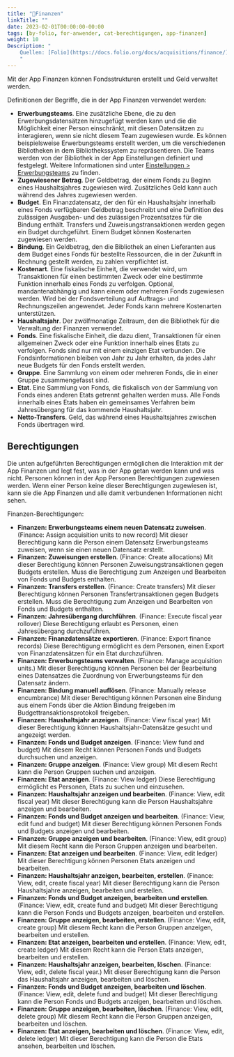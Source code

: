 ```yaml
---
title: "📱Finanzen"
linkTitle: ""
date: 2023-02-01T00:00:00-00:00
tags: [by-folio, for-anwender, cat-berechtigungen, app-finanzen]
weight: 10
Description: "
    Quellen: [Folio](https://docs.folio.org/docs/acquisitions/finance/) & [GBV](https://info.gbv.de/pages/viewpage.action?pageId=839188622)
    "
---
```


Mit der App Finanzen können Fondsstrukturen erstellt und Geld verwaltet werden.

Definitionen der Begriffe, die in der App Finanzen verwendet werden:

-   **Erwerbungsteams**. Eine zusätzliche Ebene, die zu den Erwerbungsdatensätzen hinzugefügt werden kann und die die Möglichkeit einer Person einschränkt, mit diesen Datensätzen zu interagieren, wenn sie nicht diesem Team zugewiesen wurde. Es können beispielsweise Erwerbungsteams erstellt werden, um die verschiedenen Bibliotheken in dem Bibliothekssystem zu repräsentieren. Die Teams werden von der Bibliothek in der App Einstellungen definiert und festgelegt. Weitere Informationen sind unter [Einstellungen > Erwerbungsteams](https://info.gbv.de/pages/viewpage.action?pageId=849379720) zu finden.
-   **Zugewiesener Betrag**. Der Geldbetrag, der einem Fonds zu Beginn eines Haushaltsjahres zugewiesen wird. Zusätzliches Geld kann auch während des Jahres zugewiesen werden.
-   **Budget**. Ein Finanzdatensatz, der den für ein Haushaltsjahr innerhalb eines Fonds verfügbaren Geldbetrag beschreibt und eine Definition des zulässigen Ausgaben- und des zulässigen Prozentsatzes für die Bindung enthält. Transfers und Zuweisungstransaktionen werden gegen ein Budget durchgeführt. Einem Budget können Kostenarten zugewiesen werden.
-   **Bindung**. Ein Geldbetrag, den die Bibliothek an einen Lieferanten aus dem Budget eines Fonds für bestellte Ressourcen, die in der Zukunft in Rechnung gestellt werden, zu zahlen verpflichtet ist.
-   **Kostenart**. Eine fiskalische Einheit, die verwendet wird, um Transaktionen für einen bestimmten Zweck oder eine bestimmte Funktion innerhalb eines Fonds zu verfolgen. Optional, mandantenabhängig und kann einem oder mehreren Fonds zugewiesen werden. Wird bei der Fondsverteilung auf Auftrags- und Rechnungszeilen angewendet. Jeder Fonds kann mehrere Kostenarten unterstützen.
-   **Haushaltsjahr**. Der zwölfmonatige Zeitraum, den die Bibliothek für die Verwaltung der Finanzen verwendet.
-   **Fonds**. Eine fiskalische Einheit, die dazu dient, Transaktionen für einen allgemeinen Zweck oder eine Funktion innerhalb eines Etats zu verfolgen. Fonds sind nur mit einem einzigen Etat verbunden. Die Fondsinformationen bleiben von Jahr zu Jahr erhalten, da jedes Jahr neue Budgets für den Fonds erstellt werden.
-   **Gruppe**. Eine Sammlung von einem oder mehreren Fonds, die in einer Gruppe zusammengefasst sind.
-   **Etat**. Eine Sammlung von Fonds, die fiskalisch von der Sammlung von Fonds eines anderen Etats getrennt gehalten werden muss. Alle Fonds innerhalb eines Etats haben ein gemeinsames Verfahren beim Jahresübergang für das kommende Haushaltsjahr.
-   **Netto-Transfers**. Geld, das während eines Haushaltsjahres zwischen Fonds übertragen wird.

## Berechtigungen

Die unten aufgeführten Berechtigungen ermöglichen die Interaktion mit der App Finanzen und legt fest, was in der App getan werden kann und was nicht. Personen können in der App Personen Berechtigungen zugewiesen werden. Wenn einer Person keine dieser Berechtigungen zugewiesen ist, kann sie die App Finanzen und alle damit verbundenen Informationen nicht sehen.

Finanzen-Berechtigungen:

-   **Finanzen: Erwerbungsteams einem neuen Datensatz zuweisen**. (Finance: Assign acquisition units to new record)
    Mit dieser Berechtigung kann die Person einem Datensatz Erwerbungsteams zuweisen, wenn sie einen neuen Datensatz erstellt.
-   **Finanzen: Zuweisungen erstellen**. (Finance: Create allocations)
    Mit dieser Berechtigung können Personen Zuweisungstransaktionen gegen Budgets erstellen. Muss die Berechtigung zum Anzeigen und Bearbeiten von Fonds und Budgets enthalten.
-   **Finanzen: Transfers erstellen**. (Finance: Create transfers)
    Mit dieser Berechtigung können Personen Transfertransaktionen gegen Budgets erstellen. Muss die Berechtigung zum Anzeigen und Bearbeiten von Fonds und Budgets enthalten.
-   **Finanzen: Jahresübergang durchführen**. (Finance: Execute fiscal year rollover)
    Diese Berechtigung erlaubt es Personen, einen Jahresübergang durchzuführen.
-   **Finanzen: Finanzdatensätze exportieren**. (Finance: Export finance records)
    Diese Berechtigung ermöglicht es dem Personen, einen Export von Finanzdatensätzen für ein Etat durchzuführen.
-   **Finanzen: Erwerbungsteams verwalten**. (Finance: Manage acquisition units.)
    Mit dieser Berechtigung können Personen bei der Bearbeitung eines Datensatzes die Zuordnung von Erwerbungsteams für den Datensatz ändern.
-   **Finanzen: Bindung manuell auflösen**. (Finance: Manually release encumbrance)
    Mit dieser Berechtigung können Personen eine Bindung aus einem Fonds über die Aktion Bindung freigeben im Budgettransaktionsprotokoll freigeben.
-   **Finanzen: Haushaltsjahr anzeigen**.  (Finance: View fiscal year)
    Mit dieser Berechtigung können Haushaltsjahr-Datensätze gesucht und angezeigt werden.
-   **Finanzen: Fonds und Budget anzeigen**. (Finance: View fund and budget)
    Mit diesem Recht können Personen Fonds und Budgets durchsuchen und anzeigen.
-   **Finanzen: Gruppe anzeigen**. (Finance: View group)
    Mit diesem Recht kann die Person Gruppen suchen und anzeigen.
-   **Finanzen: Etat anzeigen**. (Finance: View ledger)
    Diese Berechtigung ermöglicht es Personen, Etats zu suchen und einzusehen.
-   **Finanzen: Haushaltsjahr anzeigen und bearbeiten**. (Finance: View, edit fiscal year)
    Mit dieser Berechtigung kann die Person Haushaltsjahre anzeigen und bearbeiten.
-   **Finanzen: Fonds und Budget anzeigen und bearbeiten**. (Finance: View, edit fund and budget)
    Mit dieser Berechtigung können Personen Fonds und Budgets anzeigen und bearbeiten.
-   **Finanzen: Gruppe anzeigen und bearbeiten**. (Finance: View, edit group)
    Mit diesem Recht kann die Person Gruppen anzeigen und bearbeiten.
-   **Finanzen: Etat anzeigen und bearbeiten**. (Finance: View, edit ledger)
    Mit dieser Berechtigung können Personen Etats anzeigen und bearbeiten.
-   **Finanzen: Haushaltsjahr anzeigen, bearbeiten, erstellen**. (Finance: View, edit, create fiscal year)
    Mit dieser Berechtigung kann die Person Haushaltsjahre anzeigen, bearbeiten und erstellen.
-   **Finanzen: Fonds und Budget anzeigen, bearbeiten und erstellen**. (Finance: View, edit, create fund and budget)
    Mit dieser Berechtigung kann die Person Fonds und Budgets anzeigen, bearbeiten und erstellen.
-   **Finanzen: Gruppe anzeigen, bearbeiten, erstellen**. (Finance: View, edit, create group)
    Mit diesem Recht kann die Person Gruppen anzeigen, bearbeiten und erstellen.
-   **Finanzen: Etat anzeigen, bearbeiten und erstellen**. (Finance: View, edit, create ledger)
    Mit diesem Recht kann die Person Etats anzeigen, bearbeiten und erstellen.
-   **Finanzen: Haushaltsjahr anzeigen, bearbeiten, löschen**. (Finance: View, edit, delete fiscal year.)
    Mit dieser Berechtigung kann die Person das Haushaltsjahr anzeigen, bearbeiten und löschen.
-   **Finanzen: Fonds und Budget anzeigen, bearbeiten und löschen**. (Finance: View, edit, delete fund and budget)
    Mit dieser Berechtigung kann die Person Fonds und Budgets anzeigen, bearbeiten und löschen.
-   **Finanzen: Gruppe anzeigen, bearbeiten, löschen**. (Finance: View, edit, delete group)
    Mit diesem Recht kann die Person Gruppen anzeigen, bearbeiten und löschen.
-   **Finanzen: Etat anzeigen, bearbeiten und löschen**. (Finance: View, edit, delete ledger)
    Mit dieser Berechtigung kann die Person die Etats ansehen, bearbeiten und löschen.
